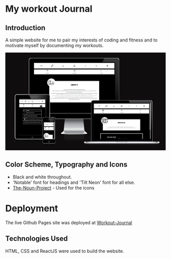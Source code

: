 # **My workout Journal**
## **Introduction**

A simple website for me to pair my interests of coding and fitness and to motivate myself by documenting my workouts.

![Website in differnt devices](/my-app/src/assets/overview.PNG)

## **Color Scheme, Typography and Icons**

- Black and white throughout.
- 'Notable' font for headings and 'Tilt Neon' font for all else.
- [The-Noun-Project](https://thenounproject.com/) - Used for the icons


# **Deployment**

The live Github Pages site was deployed at [Workout-Journal](https://daviddock.github.io/Workout-Journal/#/)


## **Technologies Used**

HTML, CSS and ReactJS were used to build the website.

